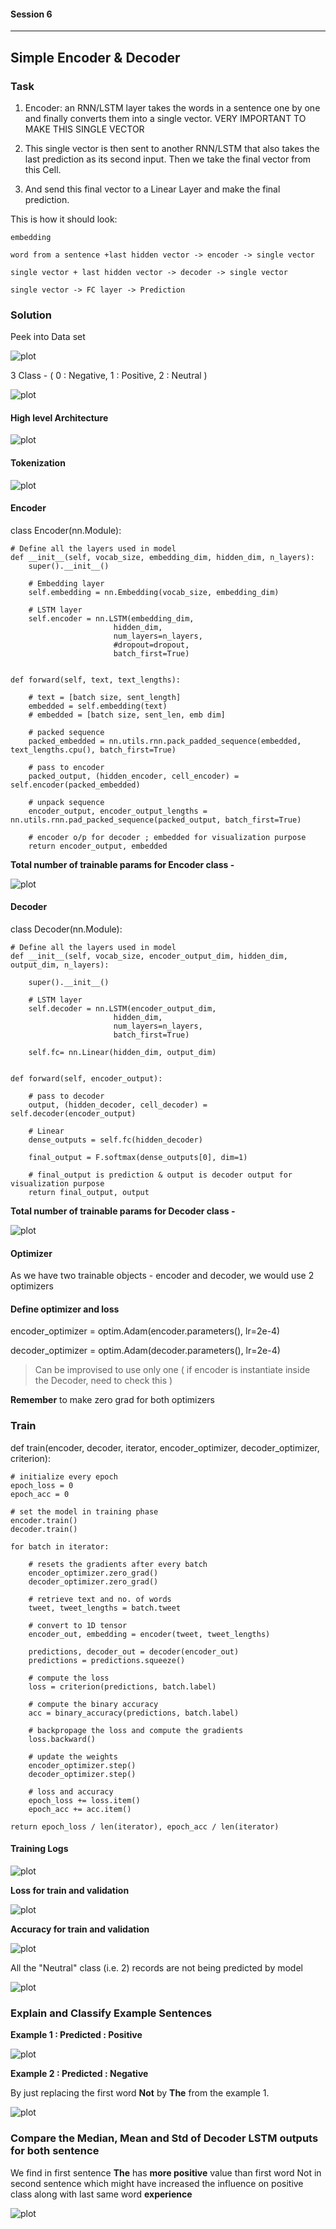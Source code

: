 #### Session 6
***
## Simple Encoder & Decoder 

### Task

1. Encoder: an RNN/LSTM layer takes the words in a sentence one by one and finally converts them into a single vector. VERY IMPORTANT TO MAKE THIS SINGLE VECTOR


2. This single vector is then sent to another RNN/LSTM that also takes the last prediction as its second input. Then we take the final vector from this Cell.

3. And send this final vector to a Linear Layer and make the final prediction. 

This is how it should look:

	embedding

	word from a sentence +last hidden vector -> encoder -> single vector

	single vector + last hidden vector -> decoder -> single vector

	single vector -> FC layer -> Prediction


### Solution

Peek into Data set 

![plot](./images/dataset_head.JPG)

3 Class - ( 0 : Negative, 1 : Positive, 2 : Neutral )

![plot](./images/dataset_target.JPG)

#### High level Architecture
![plot](./images/highlevel_arch.JPG)

#### Tokenization
![plot](./images/tokenize_eg.JPG)

#### Encoder

class Encoder(nn.Module):
    
    # Define all the layers used in model
    def __init__(self, vocab_size, embedding_dim, hidden_dim, n_layers):
        super().__init__()          
        
        # Embedding layer
        self.embedding = nn.Embedding(vocab_size, embedding_dim)
        
        # LSTM layer
        self.encoder = nn.LSTM(embedding_dim, 
                           hidden_dim, 
                           num_layers=n_layers, 
                           #dropout=dropout,
                           batch_first=True)


    def forward(self, text, text_lengths):
        
        # text = [batch size, sent_length]
        embedded = self.embedding(text)
        # embedded = [batch size, sent_len, emb dim]
      
        # packed sequence
        packed_embedded = nn.utils.rnn.pack_padded_sequence(embedded, text_lengths.cpu(), batch_first=True)
        
        # pass to encoder
        packed_output, (hidden_encoder, cell_encoder) = self.encoder(packed_embedded)

        # unpack sequence
        encoder_output, encoder_output_lengths = nn.utils.rnn.pad_packed_sequence(packed_output, batch_first=True)
    
        # encoder o/p for decoder ; embedded for visualization purpose
        return encoder_output, embedded


**Total number of trainable params for Encoder class -**

![plot](./images/encoder_params.JPG)


#### Decoder

class Decoder(nn.Module):
    
    # Define all the layers used in model
    def __init__(self, vocab_size, encoder_output_dim, hidden_dim, output_dim, n_layers):
        
        super().__init__()          
        
        # LSTM layer
        self.decoder = nn.LSTM(encoder_output_dim, 
                           hidden_dim, 
                           num_layers=n_layers, 
                           batch_first=True)

        self.fc= nn.Linear(hidden_dim, output_dim)


    def forward(self, encoder_output):
        
        # pass to decoder
        output, (hidden_decoder, cell_decoder) = self.decoder(encoder_output)

        # Linear
        dense_outputs = self.fc(hidden_decoder)   

        final_output = F.softmax(dense_outputs[0], dim=1)

        # final_output is prediction & output is decoder output for visualization purpose
        return final_output, output
		
**Total number of trainable params for Decoder class -**

![plot](./images/decoder_params.JPG)

#### Optimizer

As we have two trainable objects - encoder and decoder, we would use 2 optimizers

#### Define optimizer and loss

encoder_optimizer = optim.Adam(encoder.parameters(), lr=2e-4)

decoder_optimizer = optim.Adam(decoder.parameters(), lr=2e-4)


> Can be improvised to use only one ( if encoder is instantiate inside the Decoder, need to check this )

**Remember** to make zero grad for both optimizers

### Train

def train(encoder, decoder, iterator, encoder_optimizer, decoder_optimizer, criterion):
    
    # initialize every epoch 
    epoch_loss = 0
    epoch_acc = 0
    
    # set the model in training phase
    encoder.train()  
    decoder.train()
    
    for batch in iterator:
        
        # resets the gradients after every batch
        encoder_optimizer.zero_grad()   
        decoder_optimizer.zero_grad()   
        
        # retrieve text and no. of words
        tweet, tweet_lengths = batch.tweet  
        
        # convert to 1D tensor
        encoder_out, embedding = encoder(tweet, tweet_lengths)
        
        predictions, decoder_out = decoder(encoder_out)
        predictions = predictions.squeeze() 

        # compute the loss
        loss = criterion(predictions, batch.label)        
        
        # compute the binary accuracy
        acc = binary_accuracy(predictions, batch.label)   
        
        # backpropage the loss and compute the gradients
        loss.backward()       
        
        # update the weights
        encoder_optimizer.step()
        decoder_optimizer.step()
        
        # loss and accuracy
        epoch_loss += loss.item()  
        epoch_acc += acc.item()    
        
    return epoch_loss / len(iterator), epoch_acc / len(iterator)
	



#### Training Logs

![plot](./images/train_logs.JPG) 

**Loss for train and validation**

![plot](./images/loss_logs.JPG) 

**Accuracy for train and validation**

![plot](./images/accuracy_logs.JPG) 


All the "Neutral" class (i.e. 2) records are not being predicted by model

![plot](./images/precision_recall.JPG) 

### Explain and Classify Example Sentences

**Example 1 : Predicted : Positive**

![plot](./images/example1.JPG) 

**Example 2 : Predicted : Negative**

By just replacing the first word **Not** by **The** from the example 1.

![plot](./images/example2.JPG) 


### Compare the Median, Mean and Std of Decoder LSTM outputs for both sentence

We find in first sentence **The** has **more positive** value than first word Not in second sentence 
which might have increased the influence on positive class along with last same word **experience**

![plot](./images/example_compare.JPG) 
